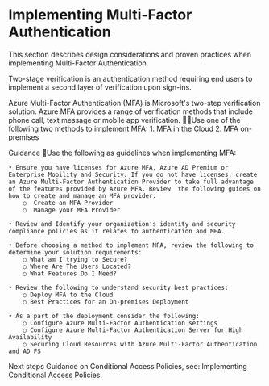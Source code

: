 # Implementing Multi-Factor Authentication

This section describes design considerations and proven practices when implementing Multi-Factor Authentication.

Two-stage verification is an authentication method requiring end users to implement a second layer of verification upon sign-ins. 

Azure Multi-Factor Authentication (MFA) is Microsoft's two-step verification solution. Azure MFA provides a range of verification methods that include phone call, text message or mobile app verification. Use one of the following two methods to implement MFA:
	1. MFA in the Cloud
	2. MFA on-premises



Guidance Use the following as guidelines when implementing MFA:

	• Ensure you have licenses for Azure MFA, Azure AD Premium or Enterprise Mobility and Security. If you do not have licenses, create an Azure Multi-Factor Authentication Provider to take full advantage of the features provided by Azure MFA. Review  the following guides on how to create and manage an MFA provider: 
		○  Create an MFA Provider 
		○  Manage your MFA Provider
	
	• Review and Identify your organization's identity and security compliance policies as it relates to authentication and MFA.

	• Before choosing a method to implement MFA, review the following to determine your solution requirements:
		○ What am I trying to Secure?
		○ Where Are The Users Located?
		○ What Features Do I Need?
	
	• Review the following to understand security best practices:
		○ Deploy MFA to the Cloud
		○ Best Practices for an On-premises Deployment
		
	• As a part of the deployment consider the following:
		○ Configure Azure Multi-Factor Authentication settings
		○ Configure Azure Multi-Factor Authentication Server for High Availability
		○ Securing Cloud Resources with Azure Multi-Factor Authentication and AD FS



Next steps
Guidance on Conditional Access Policies, see: Implementing Conditional Access Policies. 

